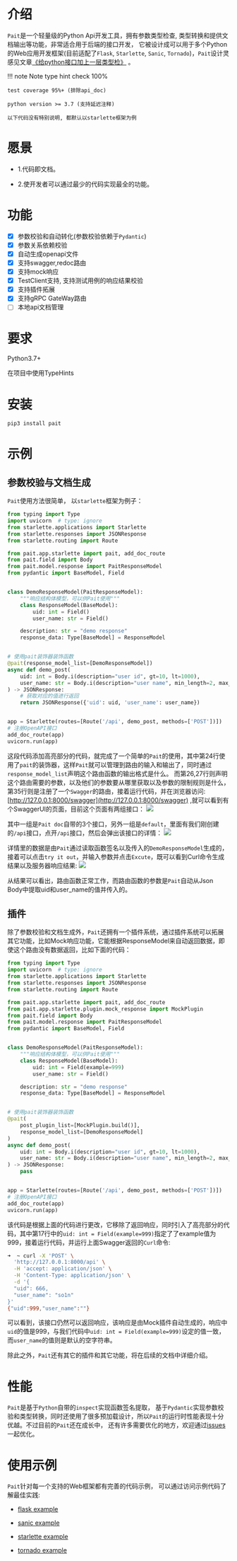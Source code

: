 # 介绍
`Pait`是一个轻量级的Python Api开发工具，拥有参数类型检查, 类型转换和提供文档输出等功能，非常适合用于后端的接口开发，
它被设计成可以用于多个Python的Web应用开发框架(目前适配了`Flask`, `Starlette`, `Sanic`, `Tornado`)，`Pait`设计灵感见文章[《给python接口加上一层类型检》](https://so1n.me/2019/04/15/%E7%BB%99python%E6%8E%A5%E5%8F%A3%E5%8A%A0%E4%B8%8A%E4%B8%80%E5%B1%82%E7%B1%BB%E5%9E%8B%E6%A3%80/)
。

!!! note Note
    type hint check 100%

    test coverage 95%+ (排除api_doc)

    python version >= 3.7 (支持延迟注释)

    以下代码没有特别说明, 都默认以starlette框架为例

# 愿景
- 1.代码即文档。

- 2.使开发者可以通过最少的代码实现最全的功能。


# 功能
 - [x] 参数校验和自动转化(参数校验依赖于`Pydantic`)
 - [x] 参数关系依赖校验
 - [x] 自动生成openapi文件
 - [x] 支持swagger,redoc路由
 - [x] 支持mock响应
 - [x] TestClient支持, 支持测试用例的响应结果校验
 - [x] 支持插件拓展
 - [x] 支持gRPC GateWay路由 
 - [ ] 本地api文档管理

# 要求
Python3.7+

在项目中使用TypeHints

# 安装
```bash
pip3 install pait
```

# 示例
## 参数校验与文档生成
`Pait`使用方法很简单， 以`starlette`框架为例子：
``` py hl_lines="24 26 27" linenums="1" 
from typing import Type
import uvicorn  # type: ignore
from starlette.applications import Starlette
from starlette.responses import JSONResponse
from starlette.routing import Route

from pait.app.starlette import pait, add_doc_route
from pait.field import Body
from pait.model.response import PaitResponseModel
from pydantic import BaseModel, Field


class DemoResponseModel(PaitResponseModel):
    """响应结构体模型，可以供Pait使用"""
    class ResponseModel(BaseModel):
        uid: int = Field()
        user_name: str = Field()

    description: str = "demo response"
    response_data: Type[BaseModel] = ResponseModel


# 使用pait装饰器装饰函数
@pait(response_model_list=[DemoResponseModel])
async def demo_post(
    uid: int = Body.i(description="user id", gt=10, lt=1000),
    user_name: str = Body.i(description="user name", min_length=2, max_length=4)
) -> JSONResponse:
    # 获取对应的值进行返回
    return JSONResponse({'uid': uid, 'user_name': user_name})


app = Starlette(routes=[Route('/api', demo_post, methods=['POST'])])
# 注册OpenAPI接口
add_doc_route(app)
uvicorn.run(app)
```
这段代码添加高亮部分的代码，就完成了一个简单的`Pait`的使用，其中第24行使用了`pait`的装饰器，这样`Pait`就可以管理到路由的输入和输出了，同时通过`response_model_list`声明这个路由函数的输出格式是什么。 而第26,27行则声明这个路由需要的参数，以及他们的参数要从哪里获取以及参数的限制规则是什么，第35行则是注册了一个`Swagger`的路由，接着运行代码，并在浏览器访问: [http://127.0.0.1:8000/swagger](http://127.0.0.1:8000/swagger) ,就可以看到有个SwaggerUI的页面，目前这个页面有两组接口：
![](https://cdn.jsdelivr.net/gh/so1n/so1n_blog_photo@master/blog_photo/1648292884021Pait%20doc-%E9%A6%96%E9%A1%B5%E7%A4%BA%E4%BE%8B%E6%8E%A5%E5%8F%A3-Swagger%E9%A6%96%E9%A1%B5.png)

其中一组是`Pait doc`自带的3个接口，另外一组是`default`，里面有我们刚创建的`/api`接口，点开`/api`接口，然后会弹出该接口的详情：
![](https://cdn.jsdelivr.net/gh/so1n/so1n_blog_photo@master/blog_photo/1648292937018Pait%20doc-%E9%A6%96%E9%A1%B5%E7%A4%BA%E4%BE%8B%E6%8E%A5%E5%8F%A3-api%E6%8E%A5%E5%8F%A3.png)

详情里的数据是由`Pait`通过读取函数签名以及传入的`DemoResponseModel`生成的， 接着可以点击`try it out`，并输入参数并点击`Excute`，既可以看到Curl命令生成结果以及服务器响应结果:
![](https://cdn.jsdelivr.net/gh/so1n/so1n_blog_photo@master/blog_photo/1648292980016Pait%20doc-%E9%A6%96%E9%A1%B5%E7%A4%BA%E4%BE%8B%E6%8E%A5%E5%8F%A3-Swagger%E8%AF%B7%E6%B1%82.png)

从结果可以看出，路由函数正常工作，而路由函数的参数是`Pait`自动从Json Body中提取uid和user_name的值并传入的。

## 插件
除了参数校验和文档生成外，`Pait`还拥有一个插件系统，通过插件系统可以拓展其它功能，比如Mock响应功能，它能根据ResponseModel来自动返回数据，即使这个路由没有数据返回，比如下面的代码：
```py hl_lines="8 11 17 26" linenums="1" 
from typing import Type
import uvicorn  # type: ignore
from starlette.applications import Starlette
from starlette.responses import JSONResponse
from starlette.routing import Route

from pait.app.starlette import pait, add_doc_route
from pait.app.starlette.plugin.mock_response import MockPlugin 
from pait.field import Body
from pait.model.response import PaitResponseModel
from pydantic import BaseModel, Field


class DemoResponseModel(PaitResponseModel):
    """响应结构体模型，可以供Pait使用"""
    class ResponseModel(BaseModel):
        uid: int = Field(example=999)
        user_name: str = Field()

    description: str = "demo response"
    response_data: Type[BaseModel] = ResponseModel


# 使用pait装饰器装饰函数
@pait(
    post_plugin_list=[MockPlugin.build()],
    response_model_list=[DemoResponseModel]
)
async def demo_post(
    uid: int = Body.i(description="user id", gt=10, lt=1000),
    user_name: str = Body.i(description="user name", min_length=2, max_length=4)
) -> JSONResponse:
    pass


app = Starlette(routes=[Route('/api', demo_post, methods=['POST'])])
# 注册OpenAPI接口
add_doc_route(app)
uvicorn.run(app)


```
该代码是根据上面的代码进行更改，它移除了返回响应，同时引入了高亮部分的代码，其中第17行中的`uid: int = Field(example=999)`指定了了example值为999，接着运行代码，并运行上面Swagger返回的`Curl`命令:
```bash
➜  ~ curl -X 'POST' \
  'http://127.0.0.1:8000/api' \
  -H 'accept: application/json' \
  -H 'Content-Type: application/json' \
  -d '{
  "uid": 666,
  "user_name": "so1n"
}'
{"uid":999,"user_name":""}
```
可以看到，该接口仍然可以返回响应，该响应是由Mock插件自动生成的，响应中`uid`的值是999，与我们代码中`uid: int = Field(example=999)`设定的值一致，而`user_name`的值则是默认的空字符串。


除此之外，`Pait`还有其它的插件和其它功能，将在后续的文档中详细介绍。

# 性能
`Pait`是基于`Python`自带的`inspect`实现函数签名提取， 基于`Pydantic`实现参数校验和类型转换，同时还使用了很多预加载设计，所以`Pait`的运行时性能表现十分优越。不过目前的`Pait`还在成长中， 还有许多需要优化的地方，欢迎通过[issues](https://github.com/so1n/pait/issues)一起优化。

# 使用示例
`Pait`针对每一个支持的Web框架都有完善的代码示例， 可以通过访问示例代码了解最佳实践:

- [flask example](https://github.com/so1n/pait/blob/master/example/param_verify/flask_example.py)

- [sanic example](https://github.com/so1n/pait/blob/master/example/param_verify/sanic_example.py)

- [starlette example](https://github.com/so1n/pait/blob/master/example/param_verify/starlette_example.py)

- [tornado example](https://github.com/so1n/pait/blob/master/example/param_verify/starlette_example.py)
